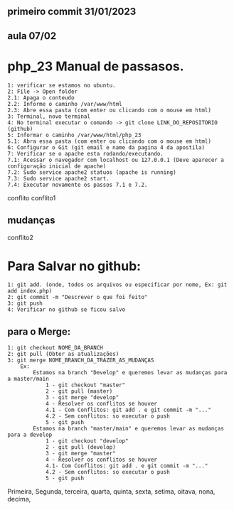 ##  primeiro commit 31/01/2023
## aula 07/02
# php_23 Manual de passasos.
    1: verificar se estamos no ubuntu.
    2: File -> Open folder
    2.1: Apaga o conteudo 
    2.2: Informe o caminho /var/www/html
    2.3: Abre essa pasta (com enter ou clicando com o mouse em html)
    3: Terminal, novo terminal
    4: No terminal executar o comando -> git clone LINK_DO_REPOSITORIO (github)
    5: Informar o caminho /var/www/html/php_23
    5.1: Abra essa pasta (com enter ou clicando com o mouse em html)
    6: Configurar o Git (git email e name da pagina 4 da apostila)
    7: Verificar se o apache esta rodando/executando.
    7.1: Acessar o navegador com localhost ou 127.0.0.1 (Deve aparecer a configuração inicial de apache)
    7.2: Sudo service apache2 statuos (apache is running)
    7.3: Sudo service apache2 start.
    7.4: Executar novamente os passos 7.1 e 7.2.

conflito
conflito1

## mudanças
conflito2


# Para Salvar no github:
    1: git add. (onde, todos os arquivos ou especificar por nome, Ex: git add index.php)
    2: git commit -m "Descrever o que foi feito"
    3: git push
    4: Verificar no github se ficou salvo

## para o Merge:
    1: git checkout NOME_DA_BRANCH
    2: git pull (Obter as atualizações)
    3: git merge NOME_BRANCH_DA_TRAZER_AS_MUDANÇAS
        Ex:
            Estamos na branch "Develop" e queremos levar as mudanças para a master/main
                1 - git checkout "master"
                2 - git pull (master)
                3 - git merge "develop"
                4 - Resolver os conflitos se houver
                4.1 - Com Conflitos: git add . e git commit -m "..."
                4.2 - Sem conflitos: so executar o push
                5 - git push
            Estamos na branch "master/main" e queremos levar as mudanças para a develop
                1 - git checkout "develop"
                2 - git pull (develop)
                3 - git merge "master"
                4 - Resolver os conflitos se houver
                4.1- Com Conflitos: git add . e git commit -m "..."
                4.2 - Sem conflitos: so executar o push
                5 - git push




Primeira,
Segunda,
terceira,
quarta,
quinta,
sexta,
setima,
oitava,
nona,
decima,